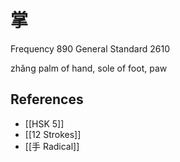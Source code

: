 # 掌
Frequency 890
General Standard 2610

zhǎng
palm of hand, sole of foot, paw

## References
- [[HSK 5]]
- [[12 Strokes]]
- [[手 Radical]]